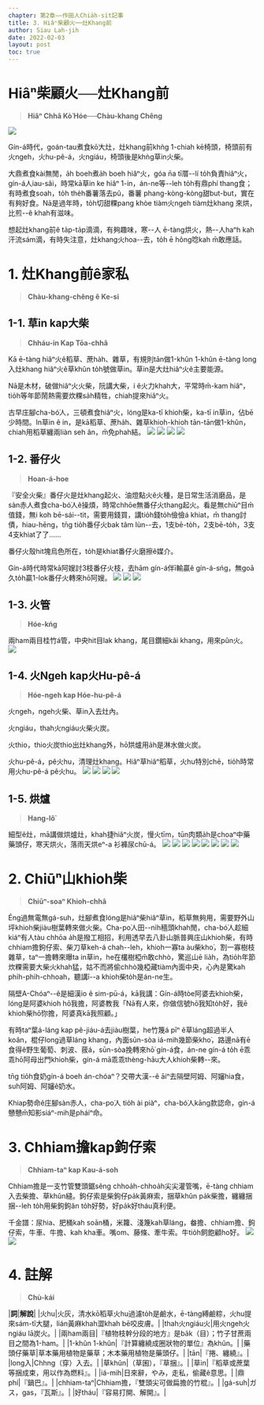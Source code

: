 ```yaml
---
chapter: 第2章——作田人Chia̍h-si̍t記事
title: 3. Hiâⁿ柴顧火──灶Khang前
author: Siau Lah-jih
date: 2022-02-03
layout: post
toc: true
---
```


# Hiâⁿ柴顧火──灶Khang前
> **Hiâⁿ Chhâ Kò͘ Hóe──Chàu-khang Chêng**

![](../too5/09/9-1-4a.磚仔灶.jpg)

Gín-á時代，goán-tau煮食kō͘大灶，灶khang前khǹg 1-chiah kē椅頭，椅頭前有火ngeh，火hu-pê-á，火ngiáu，椅頭後是khǹg草in火柴。

大鼎煮食kài無閒，a̍h boeh煮a̍h boeh hiâⁿ火，góa n̄a tī厝--lí to̍h負責hiâⁿ火，gín-á人iau-sâi，時常kā草in ke hiâⁿ 1-in，án-ne等--leh to̍h有鼎phí thang食；有時煮食soah，to̍h the̍h番薯落去pû，番薯 phang-kòng-kòng甜but-but，實在有夠好食。Nā是過年時，to̍h切甜粿pang khòe tiàm火ngeh tiàm灶khang 來烘，比煎--ê khah有滋味。

想起灶khang前ê ta̍p-ta̍p滴滴，有夠趣味，寒--人 ē-tàng烘火，熱--人haⁿh kah汗流sám滴，有時失注意，灶khang火hoa--去，to̍h ē hông唸kah m̄敢應話。

# 1. 灶Khang前ê家私
>**Chàu-khang-chêng ê Ke-si**

## 1-1. 草in kap大柴
>**Chháu-in Kap Tōa-chhâ**

Kā ē-tàng hiâⁿ火ê稻草、蔗ha̍h、雜草，有規則tān做1-khûn 1-khûn ē-tàng long入灶khang hiâⁿ火ê草khûn to̍h號做草in。草in是大灶hiâⁿ火ê主要能源。

Nā是木材，破做hiâⁿ火火柴，阮講大柴，i ê火力khah大，平常時m̄-kam hiâⁿ，tio̍h等年節鬧熱需要炊粿sa̍h精牲，chiah提來hiâⁿ火。

古早庄腳cha-bó͘人，三頓煮食hiâⁿ火，lóng是ka-tī khioh柴，ka-tī in草in，佔bē少時間。In草in ê in，是kā稻草、蔗ha̍h、雜草khioh-khioh tān-tān做1-khûn，chiah用稻草纏兩liàn seh ân，m̄免phah結。
![](../too5/09/9-2-4.草絪.jpg)
![](../too5/09/9-2-6.草絪陳松雄.jpg)
![](../too5/09/9-2-5.草絪蕭文章.jpg)
![](../too5/09/9-2-6a.火柴龍眼仔柴.jpg)

## 1-2. 番仔火
>**Hoan-á-hoe**

『安全火柴』番仔火是灶khang起火、油燈點火ê火種，是日常生活消磨品，是sàn赤人煮食cha-bó͘人ê操煩，時常chhōe無番仔火thang起火。看是無chiūⁿ目m̄值錢，無i koh bē-sái--tit，需要用錢買，講tio̍h錢to̍h儉儉á khiat，m̄ thang討債，hiau-hēng，tn̄g tio̍h番仔火bak tâm lùn--去，1支bē-to̍h，2支bē-to̍h，3支4支khiat了了‥‥‥

番仔火殼hit塊烏色所在，to̍h是khiat番仔火磨擦ê媒介。

Gín-á時代時常kā阿嫂討3枝番仔火枝，去hām gín-á伴ī輸贏ê gín-á-sńg，無goā久to̍h贏1-lok番仔火轉來hō͘阿嫂。
![](../too5/09/9-2-12.番仔火.jpg)
![](../too5/09/9-2-13.番仔火.jpg)
![](../too5/09/9-2-14.番仔火黃文本.jpg)

## 1-3. 火管
>**Hóe-kńg**

兩ham兩目桂竹á管，中央hit目lak khang，尾目鑽細kâi khang，用來pûn火。
![](../too5/09/9-2-3.火管蕭文章.jpg)

## 1-4. 火Ngeh kap火Hu-pê-á
>**Hóe-ngeh kap Hóe-hu-pê-á**

火ngeh，ngeh火柴、草in入去灶內。

火ngiáu，thah火ngiáu火柴火炭。

火thio，thio火炭thio出灶khang外，hō͘烘爐用a̍h是淋水做火炭。

火hu-pê-á，pê火hu，清理灶khang。Hiâⁿ草hiâⁿ稻草，火hu特別chē，tio̍h時常用火hu-pê-á pê火hu。
![](../too5/09/9-2-1火鋏.jpg)
![](../too5/09/9-2-1a.火挑.jpg)
![](../too5/09/9-2-2.火鋏火烌挑.jpg)
![](../too5/09//9-2-2a.火鋏新.jpg)


## 1-5. 烘爐
>**Hang-lô͘**

細型ê灶，mā講做烘爐灶，khah捷hiâⁿ火炭，慢火tīm，tūn肉類a̍h是choaⁿ中藥藥頭仔，寒天烘火，落雨天烘eⁿ-a 衫褲尿chū-á。
![](../too5/09/9-2-7.烘爐.jpg)
![](../too5/09/9-2-8.烘爐.jpg)
![](../too5/09/9-2-9.烘爐.jpg)
![](../too5/09/9-2-10.烘爐.jpg)
![](../too5/09/9-2-11.烘爐仔.jpg)
![](../too5/09/9-2-11a.烘爐.jpg)
![](../too5/09/9-2-11b.烘爐.jpg)
![](../too5/09/9-2-11c.烘爐.jpg)

# 2. Chiūⁿ山khioh柴
>**Chiūⁿ-soaⁿ Khioh-chhâ**

Éng過無電無gá-suh，灶腳煮食lóng是hiâⁿ柴hiâⁿ草in，稻草無夠用，需要野外山坪khioh柴jiàu樹葉轉來做火柴。Cha-po͘人田--ni̍h穡頭khah閒，cha-bó͘人趁細kiáⁿ有人tàu chhōa a̍h是撥工相招，利用透早去八卦山脈普興庄山khioh柴，有時chhiam擔鉤仔索、柴刀草keh-á chah--leh，khioh一寡ta àu柴kho͘，割一寡樹枝雜草，taⁿ一擔轉來曝ta in草in，he在欉樹椏m̄敢chhò，驚巡山ē lia̍h，為tio̍h年節炊粿需要大柴火khah猛，姑不而將偷chhò幾椏藏tiàm內面中央，心內是驚kah phi̍h-phi̍h-chhoah，聽講ī--a khioh柴to̍h是án-ne生。

隔壁A-Chóaⁿ--ê是細漢io ê sim-pū-á，kā我講：Gín-á時tòe阿婆去khioh柴，lóng是阿婆khioh hō͘我擔，阿婆教我「Nā有人來，你做信號hō͘我知to̍h好，我ē khioh柴hō͘你擔，阿婆真kā我照顧。」

有時taⁿ葉á-láng kap pê-jiáu-á去jiàu樹葉，he竹篾á pīⁿ ê草láng超過半人koân，棍仔long過草láng khang，內面sūn-sòa iá-mih幾節柴kho͘，路邊nā有ē食得ê野生葡萄、刺波、菝á，sūn-sòa挽轉來hō͘ gín-á食，án-ne gín-á to̍h ē乖乖hō͘阿母出門khioh柴，gín-á mā乖乖thèng-hāu大人khioh柴轉--來。

tn̄g tio̍h食奶gín-á boeh án-chóaⁿ？交帶大漢--ê āiⁿ去隔壁阿姆、阿嬸hia食，suh阿姆、阿嬸ê奶水。

Khiap勢命ê庄腳sàn赤人，cha-po͘人 tio̍h ài piàⁿ，cha-bó͘人kāng款認命，gín-á戇戇m̄知影siáⁿ-mih是pháiⁿ命。

# 3. Chhiam擔kap鉤仔索
>**Chhiam-taⁿ kap Kau-á-soh**

Chhiam擔是一支竹管雙頭鋸sêng chhoa̍h-chhoa̍h尖尖灌管嘴，ē-tàng chhiam入去柴擔、草khûn縫。鉤仔索是柴鉤仔pa̍k黃麻索，捆草khûn pa̍k柴擔，纏纏捆捆--leh to̍h用柴鉤鉤ân to̍h好勢，好pa̍k好tháu真利便。

千金譜：尿hia、肥桶kah soān桶，米籮、淺篾kah草láng，畚擔、chhiam擔、鉤仔索，牛車、牛擔、kah kha車。嘴om、藤條、牽牛索。牛tio̍h飼飽顧ho͘好。
![](../too5/09/9-4-39.鉤仔索.jpg)
![](../too5/09/9-4-40.鉤仔索柴鉤.jpg)


# 4. 註解
> **Chù-kái**

|**詞**|**解說**|
|火hu|火灰，清水kō͘稻草火hu過濾to̍h是鹼水，ē-tàng縛鹼粽，火hu提來sám-tī大腿，lián黃麻khah澀khah bē咬皮膚。|
|thah火ngiáu火|用火ngeh火ngiáu lā炭火。|
|兩ham兩目|『植物枝幹分段的地方』是ba̍k（目）；竹子甘蔗兩目之間為1-ham。|
|1-khûn 1-khûn|『計算纏繞成圈狀物的單位』為khûn。|
|藥頭仔藥草|草本藥用植物是藥草；木本藥用植物是藥頭仔。|
|tān|『捲、纏繞』。|
|long入|Chhng（穿）入去。|
|草khûn|（草囷），『草捆』。|
|草in|『稻草或蔗葉等捆成束，用以作為燃料』。|
|iá-mih|日來辭，やみ，走私，偷藏ê意思。|
|鼎phí|『鍋巴』。|
|chhiam-taⁿ|Chhiam擔，『雙頭尖可做扁擔的竹棍』。|
|gá-suh|ガス，gas，『瓦斯』。|
|好tháu|『容易打開、解開』。|
